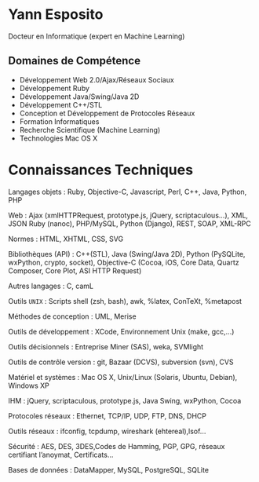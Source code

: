 # Yann Esposito

Docteur en Informatique (expert en Machine Learning)

## Domaines de Compétence

- Développement Web 2.0/Ajax/Réseaux Sociaux
- Développement Ruby
- Développement Java/Swing/Java 2D
- Développement C++/STL
- Conception et Développement de Protocoles Réseaux
- Formation Informatiques
- Recherche Scientifique (Machine Learning)
- Technologies Mac OS X

# Connaissances Techniques

Langages objets 
: Ruby, Objective-C, Javascript, Perl, C++, Java, Python,  PHP

Web
: Ajax (xmlHTTPRequest, prototype.js, jQuery, scriptaculous...), XML, JSON Ruby (nanoc), PHP/MySQL, Python (Django), REST, SOAP, XML-RPC

Normes
: HTML, XHTML, CSS, SVG

Bibliothèques (API)
: C++(STL), Java (Swing/Java 2D), Python (PySQLite, wxPython, crypto, socket), Objective-C (Cocoa, iOS, Core Data, Quartz Composer, Core Plot, ASI HTTP Request)

Autres langages
: C, camL

Outils  `UNIX`
: Scripts shell (zsh, bash), awk, %latex, ConTeXt, %metapost

Méthodes de conception
: UML, Merise

Outils de développement
: XCode, Environnement Unix (make, gcc,...)

Outils décisionnels
: Entreprise Miner (SAS), weka, SVMlight

Outils de contrôle version
: git, Bazaar (DCVS), subversion (svn), CVS

Matériel et systèmes
: Mac OS X, Unix/Linux (Solaris, Ubuntu, Debian), Windows&nbsp;XP  

IHM
: jQuery, scriptaculous, prototype.js, Java Swing, wxPython, Cocoa

Protocoles réseaux
: Ethernet, TCP/IP, UDP, FTP, DNS, DHCP

Outils réseaux
: ifconfig, tcpdump, wireshark (ehtereal),lsof...

Sécurité
: AES, DES, 3DES,Codes de Hamming, PGP, GPG, réseaux certifiant l’anoymat, Certificats... 

Bases de données
: DataMapper, MySQL, PostgreSQL, SQLite

